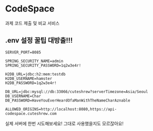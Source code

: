# CodeSpace
과제 코드 제출 및 비교 서비스

## .env 설정 꿀팁 대방출!!!
```
SERVER_PORT=8085

SPRING_SECURITY_NAME=admin
SPRING_SECURITY_PASSWORD=1q2w3e4r!

H2DB_URL=jdbc:h2:mem:testdb
H2DB_USERNAME=hamster
H2DB_PASSWORD=1q2w3e4r!

DB_URL=jdbc:mysql://db:33066/cuteshrew?serverTimezone=Asia/Seoul
DB_USERNAME=Char
DB_PASSWORD=HaveYouEverHeardOfaManWithTheNameCharAznable

ALLOWED_ORIGINS=http://localhost:8080,https://api-codespace.cuteshrew.com
```

실제 서버에 한번 시도해보세요! 그대로 사용했을지도 모르잖아요!